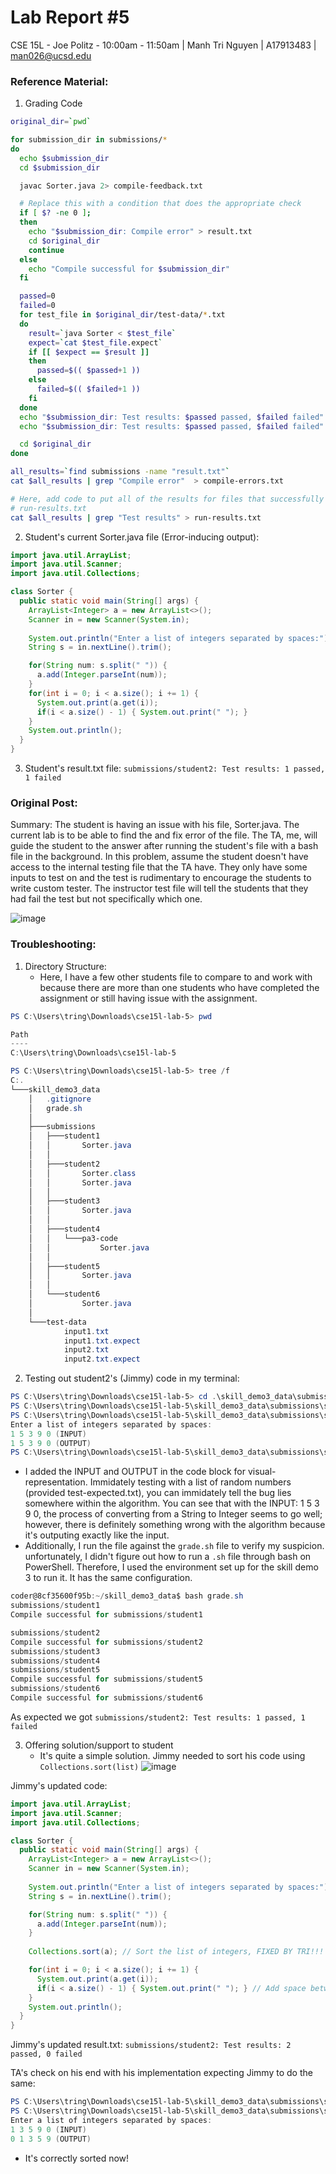 # Lab Report #5
CSE 15L - Joe Politz - 10:00am - 11:50am | Manh Tri Nguyen | A17913483 | man026@ucsd.edu

### Reference Material:
1. Grading Code
```bash
original_dir=`pwd`

for submission_dir in submissions/*
do
  echo $submission_dir
  cd $submission_dir

  javac Sorter.java 2> compile-feedback.txt

  # Replace this with a condition that does the appropriate check
  if [ $? -ne 0 ];
  then
    echo "$submission_dir: Compile error" > result.txt    
    cd $original_dir
    continue
  else
    echo "Compile successful for $submission_dir"
  fi

  passed=0
  failed=0
  for test_file in $original_dir/test-data/*.txt
  do
    result=`java Sorter < $test_file`
    expect=`cat $test_file.expect`
    if [[ $expect == $result ]]
    then
      passed=$(( $passed+1 ))
    else
      failed=$(( $failed+1 ))
    fi
  done
  echo "$submission_dir: Test results: $passed passed, $failed failed" > result.txt
  echo "$submission_dir: Test results: $passed passed, $failed failed" > result1.txt

  cd $original_dir
done

all_results=`find submissions -name "result.txt"`
cat $all_results | grep "Compile error"  > compile-errors.txt

# Here, add code to put all of the results for files that successfully ran into
# run-results.txt
cat $all_results | grep "Test results" > run-results.txt
```
2. Student's current Sorter.java file (Error-inducing output):
```java
import java.util.ArrayList;
import java.util.Scanner;
import java.util.Collections;

class Sorter {
  public static void main(String[] args) {
    ArrayList<Integer> a = new ArrayList<>();
    Scanner in = new Scanner(System.in);
    
    System.out.println("Enter a list of integers separated by spaces:");
    String s = in.nextLine().trim();

    for(String num: s.split(" ")) {
      a.add(Integer.parseInt(num));
    }
    for(int i = 0; i < a.size(); i += 1) {
      System.out.print(a.get(i));
      if(i < a.size() - 1) { System.out.print(" "); }
    }
    System.out.println();
  }
}
```

3. Student's result.txt file:
`submissions/student2: Test results: 1 passed, 1 failed`

### Original Post:
Summary: The student is having an issue with his file, Sorter.java. The current lab is to be able to find the and fix error of the file. The TA, me, will guide the student to the answer after running the student's file with a bash file in the background. In this problem, assume the student doesn't have access to the internal testing file that the TA have. They only have some inputs to test on and the test is rudimentary to encourage the students to write custom tester. The instructor test file will tell the students that they had fail the test but not specifically which one.

![image](https://github.com/man3ng/cse15l-lab-reports/assets/141669725/601d7589-8464-4c49-917d-64f89e42c188)

### Troubleshooting:
1. Directory Structure:
   - Here, I have a few other students file to compare to and work with because there are more than one students who have completed the assignment or still having issue with the assignment.
```PowerShell
PS C:\Users\tring\Downloads\cse15l-lab-5> pwd

Path
----
C:\Users\tring\Downloads\cse15l-lab-5

PS C:\Users\tring\Downloads\cse15l-lab-5> tree /f
C:.
└───skill_demo3_data
    │   .gitignore
    │   grade.sh
    │
    ├───submissions
    │   ├───student1
    │   │       Sorter.java
    │   │
    │   ├───student2
    │   │       Sorter.class
    │   │       Sorter.java
    │   │
    │   ├───student3
    │   │       Sorter.java
    │   │
    │   ├───student4
    │   │   └───pa3-code
    │   │           Sorter.java
    │   │
    │   ├───student5
    │   │       Sorter.java
    │   │
    │   └───student6
    │           Sorter.java
    │
    └───test-data
            input1.txt
            input1.txt.expect
            input2.txt
            input2.txt.expect
```
2. Testing out student2's (Jimmy) code in my terminal:
```PowerShell
PS C:\Users\tring\Downloads\cse15l-lab-5> cd .\skill_demo3_data\submissions\student2\
PS C:\Users\tring\Downloads\cse15l-lab-5\skill_demo3_data\submissions\student2> javac .\Sorter.java
PS C:\Users\tring\Downloads\cse15l-lab-5\skill_demo3_data\submissions\student2> java Sorter
Enter a list of integers separated by spaces:
1 5 3 9 0 (INPUT)
1 5 3 9 0 (OUTPUT)
PS C:\Users\tring\Downloads\cse15l-lab-5\skill_demo3_data\submissions\student2>
```
- I added the INPUT and OUTPUT in the code block for visual-representation. Immidately testing with a list of random numbers (provided test-expected.txt), you can immidately tell the bug lies somewhere within the algorithm. You can see that with the INPUT: 1 5 3 9 0, the process of converting from a String to Integer seems to go well; however, there is definitely something wrong with the algorithm because it's outputing exactly like the input.
- Additionally, I run the file against the `grade.sh` file to verify my suspicion. unfortunately, I didn't figure out how to run a `.sh` file through bash on PowerShell. Therefore, I used the environment set up for the skill demo 3 to run it. It has the same configuration.
```PowerShell
coder@8cf35600f95b:~/skill_demo3_data$ bash grade.sh
submissions/student1
Compile successful for submissions/student1

submissions/student2
Compile successful for submissions/student2
submissions/student3
submissions/student4
submissions/student5
Compile successful for submissions/student5
submissions/student6
Compile successful for submissions/student6
```
As expected we got `submissions/student2: Test results: 1 passed, 1 failed`

3. Offering solution/support to student
   - It's quite a simple solution. Jimmy needed to sort his code using `Collections.sort(list)`
![image](https://github.com/man3ng/cse15l-lab-reports/assets/141669725/6a066c6f-cce3-4e65-bc8e-bd39551905aa)

Jimmy's updated code:
```java
import java.util.ArrayList;
import java.util.Scanner;
import java.util.Collections;

class Sorter {
  public static void main(String[] args) {
    ArrayList<Integer> a = new ArrayList<>();
    Scanner in = new Scanner(System.in);
    
    System.out.println("Enter a list of integers separated by spaces:");
    String s = in.nextLine().trim();

    for(String num: s.split(" ")) {
      a.add(Integer.parseInt(num));
    }
    
    Collections.sort(a); // Sort the list of integers, FIXED BY TRI!!!

    for(int i = 0; i < a.size(); i += 1) {
      System.out.print(a.get(i));
      if(i < a.size() - 1) { System.out.print(" "); } // Add space between integers
    }
    System.out.println();
  }
}
```
Jimmy's updated result.txt:
`submissions/student2: Test results: 2 passed, 0 failed`

TA's check on his end with his implementation expecting Jimmy to do the same:
```PowerShell
PS C:\Users\tring\Downloads\cse15l-lab-5\skill_demo3_data\submissions\student2> javac Sorter.java
PS C:\Users\tring\Downloads\cse15l-lab-5\skill_demo3_data\submissions\student2> java Sorter
Enter a list of integers separated by spaces:
1 3 5 9 0 (INPUT)
0 1 3 5 9 (OUTPUT)
```
  - It's correctly sorted now!

